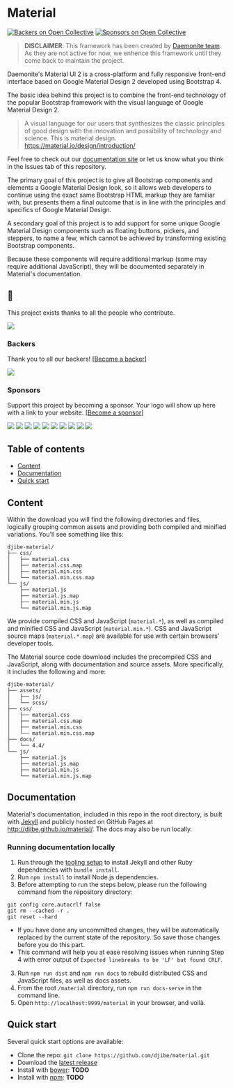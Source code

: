 # Material

[![Backers on Open Collective](https://opencollective.com/material/backers/badge.svg)](#backers)
[![Sponsors on Open Collective](https://opencollective.com/material/sponsors/badge.svg)](#sponsors)

> **DISCLAIMER**: This framework has been created by [Daemonite team](http://daemonite.github.io/material/). As they are not active for now, we enhence this framework until they come back to maintain the project.

Daemonite's Material UI 2 is a cross-platform and fully responsive front-end interface based on Google Material Design 2 developed using Bootstrap 4.

The basic idea behind this project is to combine the front-end technology of the popular Bootstrap framework with the visual language of Google Material Design 2.

> A visual language for our users that synthesizes the classic principles of good design with the innovation and possibility of technology and science. This is material design.
> https://material.io/design/introduction/

Feel free to check out our [documentation site](http://djibe.github.io/material/) or let us know what you think in the Issues tab of this repository.

The primary goal of this project is to give all Bootstrap components and elements a Google Material Design look, so it allows web developers to continue using the exact same Bootstrap HTML markup they are familiar with, but presents them a final outcome that is in line with the principles and specifics of Google Material Design.

A secondary goal of this project is to add support for some unique Google Material Design components such as floating buttons, pickers, and steppers, to name a few, which cannot be achieved by transforming existing Bootstrap components.

Because these components will require additional markup (some may require additional JavaScript), they will be documented separately in Material's documentation.

## :pray:

This project exists thanks to all the people who contribute.

<a href="https://github.com/Daemonite/material/graphs/contributors"><img src="https://opencollective.com/material/contributors.svg?width=890&button=false" /></a>

### Backers

Thank you to all our backers! [[Become a backer](https://opencollective.com/material#backer)]

<a href="https://opencollective.com/material#backers" target="_blank"><img src="https://opencollective.com/material/backers.svg?width=890"></a>

### Sponsors

Support this project by becoming a sponsor. Your logo will show up here with a link to your website. [[Become a sponsor](https://opencollective.com/material#sponsor)]

<a href="https://opencollective.com/material/sponsor/0/website" target="_blank"><img src="https://opencollective.com/material/sponsor/0/avatar.svg"></a>
<a href="https://opencollective.com/material/sponsor/1/website" target="_blank"><img src="https://opencollective.com/material/sponsor/1/avatar.svg"></a>
<a href="https://opencollective.com/material/sponsor/2/website" target="_blank"><img src="https://opencollective.com/material/sponsor/2/avatar.svg"></a>
<a href="https://opencollective.com/material/sponsor/3/website" target="_blank"><img src="https://opencollective.com/material/sponsor/3/avatar.svg"></a>
<a href="https://opencollective.com/material/sponsor/4/website" target="_blank"><img src="https://opencollective.com/material/sponsor/4/avatar.svg"></a>
<a href="https://opencollective.com/material/sponsor/5/website" target="_blank"><img src="https://opencollective.com/material/sponsor/5/avatar.svg"></a>
<a href="https://opencollective.com/material/sponsor/6/website" target="_blank"><img src="https://opencollective.com/material/sponsor/6/avatar.svg"></a>
<a href="https://opencollective.com/material/sponsor/7/website" target="_blank"><img src="https://opencollective.com/material/sponsor/7/avatar.svg"></a>
<a href="https://opencollective.com/material/sponsor/8/website" target="_blank"><img src="https://opencollective.com/material/sponsor/8/avatar.svg"></a>
<a href="https://opencollective.com/material/sponsor/9/website" target="_blank"><img src="https://opencollective.com/material/sponsor/9/avatar.svg"></a>

## Table of contents

- [Content](#content)
- [Documentation](#documentation)
- [Quick start](#quick-start)

## Content

Within the download you will find the following directories and files, logically grouping common assets and providing both compiled and minified variations. You'll see something like this:

```
djibe-material/
├── css/
│   ├── material.css
│   ├── material.css.map
│   ├── material.min.css
│   └── material.min.css.map
└── js/
    ├── material.js
    ├── material.js.map
    ├── material.min.js
    └── material.min.js.map
```

We provide compiled CSS and JavaScript (`material.*`), as well as compiled and minified CSS and JavaScript (`material.min.*`). CSS and JavaScript source maps (`material.*.map`) are available for use with certain browsers' developer tools.

The Material source code download includes the precompiled CSS and JavaScript, along with documentation and source assets. More specifically, it includes the following and more:

```
djibe-material/
├── assets/
│   ├── js/
│   └── scss/
├── css/
│   ├── material.css
│   ├── material.css.map
│   ├── material.min.css
│   └── material.min.css.map
├── docs/
│   └── 4.4/
└── js/
    ├── material.js
    ├── material.js.map
    ├── material.min.js
    └── material.min.js.map
```

## Documentation

Material's documentation, included in this repo in the root directory, is built with [Jekyll](https://jekyllrb.com/) and publicly hosted on GitHub Pages at <http://djibe.github.io/material/>. The docs may also be run locally.

### Running documentation locally

1. Run through the [tooling setup](http://djibe.github.io/material/docs/4.4/getting-started/tooling/#getting-started) to install Jekyll and other Ruby dependencies with `bundle install`.
2. Run `npm install` to install Node.js dependencies.
3. Before attempting to run the steps below, please run the following command from the repository directory:
```
git config core.autocrlf false
git rm --cached -r .
git reset --hard
```
* If you have done any uncommitted changes, they will be automatically replaced by the current state of the repository. So save those changes before you do this part.
* This command will help you at ease resolving issues when running Step 4 with error output of `Expected linebreaks to be 'LF' but found CRLF`.

3. Run `npm run dist` and `npm run docs` to rebuild distributed CSS and JavaScript files, as well as docs assets.
4. From the root `/material` directory, run `npm run docs-serve` in the command line.
5. Open `http://localhost:9999/material` in your browser, and voilà.

## Quick start

Several quick start options are available:

- Clone the repo: `git clone https://github.com/djibe/material.git`
- Download the [latest release](https://github.com/Daemonite/material/releases)
- Install with [bower](https://bower.io/): **TODO**
- Install with [npm](https://www.npmjs.com/): **TODO**
